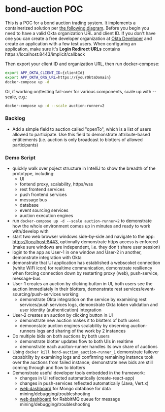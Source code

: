 # bond-auction POC
This is a POC for a bond auction trading system. It implements a containerized solution per 
[the following diagram](https://www.lucidchart.com/documents/view/6427cfaa-a124-4702-a176-be56f61e8cc4).
Before you begin you need to have a valid Okta organization URL and client ID. 
If you don't have one you can create a free developer organization at [Okta Developer](https://developer.okta.com) and create an application with a few test users. When configuring an application, make sure it's **Login Redirect URLs** contains 
https://localhost:8443/implicit/callback

Then export your client ID and organization URL, then run docker-compose:

```bash
export APP_OKTA_CLIENT_ID={clientId}
export APP_OKTA_ORG_URL=https://{yourOktaDomain}
docker-compose up -d
```
Or, if working on/testing fail-over for various components,
scale up with --scale, e.g.:

```bash
docker-compose up -d --scale auction-runner=2
```

### Backlog
- Add a simple field to auction called "openTo", which is a list of 
users allowed to participate. Use this field to demonstrate attribute-based
entitlements (i.e. auction is only broadcast to blotters of allowed
participants)


### Demo Script
- quickly walk over poject structure in IntelliJ to show the breadth of the prototype, including:
  - UI
  - fontend proxy, scalability, https/wss
  - rest frontend services
  - push frontend services
  - message bus
  - database
  - event sourcing services
  - auction execution engines
- run ```docker-compose up -d --scale auction-runner=2``` to demonstrate how the whole environment comes up in minutes and ready to work with/develop with
- start two web browser windows side-by-side and navigate to the app: [https://localhost:8443](https://localhost:8443), optionally demonstrate https access is enforced (make sure windows are independent, i.e. they don't share user session)
- login to the app as User-1 in one window and User-2 in another, demonstrate integration with Okta
- demonstrate that UI application has established a webscoket connection (white WiFi icon) for realtime communication, demonstrate resiliency when forcing connection down by restarting proxy (web), push-service, message-bus
- User-1 creates an auction by clicking button in UI, both users see the auction immediately in their blotters, demonstrate rest services/event-sourcing/push-services working
  - demonstrate Okta integration on the service by examining rest services/push services logs, demonstrate Okta token validation and user identity (authentication) integration
- User-2 creates an auction by clicking button in UI
  - demonstrate new auction makes it to blotters of both users
  - demoonstate auction engines scalability by observing auction-runners logs and sharing of the work by 2 instances
- Do multiple bids on both auctions by both users
  - demonstrate blotter updates flow to both UIs in realtime
  - demonstrate each auciton-runner handles its own share of auctions
- Using ```docker kill bond-auction_auction-runner_1``` demonstrate failover capabitlity by examining logs and confirming remaining instance took over the auctions from failed instance; demonstrate new bids are still coming through and flow to blotters
- Demonstrate useful developer tools embedded in the framework:
  - changes in UI reflected automatically (create-react-app)
  - changes in push-services reflected automatically (Java, Vert.x)
  - [web dashboard](http://localhost:8081) for Mongo database for data mining/debugging/troubleshooting
  - [web dashboard](http://localhost:8082) for RabbitMQ queue for message mining/debugging/troubleshooting
